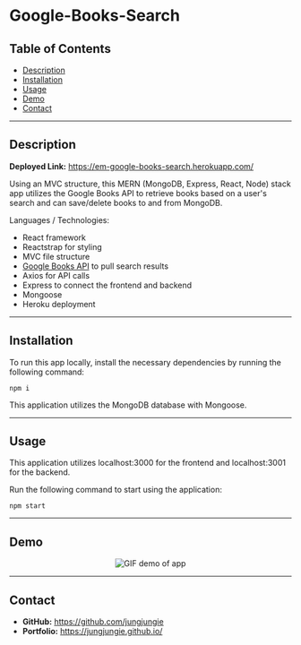 # Google-Books-Search

## Table of Contents
* [Description](#Description)
* [Installation](#Installation)
* [Usage](#Usage)
* [Demo](#Demo)
* [Contact](#Contact)

***
## Description

**Deployed Link:** https://em-google-books-search.herokuapp.com/


Using an MVC structure, this MERN (MongoDB, Express, React, Node) stack app utilizes the Google Books API to retrieve books based on a user's search and can save/delete books to and from MongoDB.

Languages / Technologies:
- React framework
- Reactstrap for styling
- MVC file structure
- [Google Books API](https://developers.google.com/books/docs/v1/getting_started) to pull search results
- Axios for API calls
- Express to connect the frontend and backend
- Mongoose 
- Heroku deployment 

***
## Installation

To run this app locally, install the necessary dependencies by running the following command:
```
npm i
```

This application utilizes the MongoDB database with Mongoose.

***
## Usage

This application utilizes localhost:3000 for the frontend and localhost:3001 for the backend. 

Run the following command to start using the application:
```
npm start
```

***
## Demo
<p align="center">
  <img src="client/public/images/demo.gif" alt="GIF demo of app" />
</p>

***
## Contact
- **GitHub:**  https://github.com/jungjungie
- **Portfolio:**  https://jungjungie.github.io/

